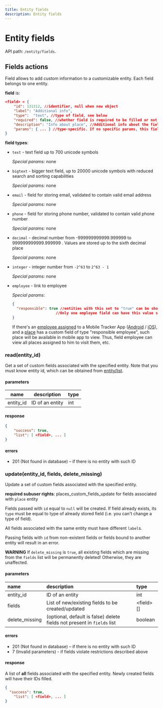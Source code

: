 ```yaml
---
title: Entity fields
description: Entity fields
---
```


# Entity fields

API path: `/entity/fields`.

## Fields actions

Field allows to add custom information to a customizable entity. Each field belongs to one entity.

**field** is:
```json
<field> = {
    "id": 131312, //identifier, null when new object
    "label": "Additional info", 
    "type":  "text", //type of field, see below    
    "required": false, //whether field is required to be filled or not
    "description": "Info about place", //Additional info about the field, max 250 characters
    "params": { ... } //type-specific. If no specific params, this field should be omitted 
}
```

**field types**:

* `text` - text field up to 700 unicode symbols

  *Special params:* none
  
* `bigtext` - bigger text field, up to 20000 unicode symbols with reduced search and sorting capabilities

  *Special params:* none
  
* `email` - field for storing email, validated to contain valid email address

  *Special params:* none
  
* `phone` - field for storing phone number, validated to contain valid phone number

  *Special params:* none
  
* `decimal` - decimal number from -999999999999.999999 to 999999999999.999999 . Values are stored up to the sixth decimal place

  *Special params:* none
  
* `integer` - integer number from `-2^63` to `2^63 - 1`
 
  *Special params:* none
  
* `employee` - link to employee

  *Special params:* 
  ```json
  {
    "responsible": true //entities with this set to "true" can be shown to the employee in the mobile app.
                      //Only one employee field can have this value set to "true" 
  }
  ```    
  If there's an [employee assigned](../../tracking/tracker/employee.md#assign) to a Mobile Tracker App 
  ([Android](https://play.google.com/store/apps/details?id=com.navixy.xgps.tracker&hl=ru) / [iOS](https://apps.apple.com/us/app/x-gps-tracker/id802887190)),
  and a [place](../../field_service/place/index.md) has a custom field of type "responsible employee", 
  such place will be available in mobile app to view.
  Thus, field employee can view all places assigned to him to visit them, etc.

### read(entity_id)
Get a set of custom fields associated with the specified entity. Note that you must know entity id, which can be 
obtained from [entity/list](./index.md#list).

#### parameters
name      | description     | type
---       | ---             | ---
entity_id | ID of an entity | int

#### response
```json
{
    "success": true,
    "list": [ <field>, ... ]
}
```

#### errors
* 201 (Not found in database) – if there is no entity with such ID

### update(entity_id, fields, delete_missing)

Update a set of custom fields associated with the specified entity.

**required subuser rights**: places_custom_fields_update for fields associated with `place` entity

Fields passed with `id` equal to `null` will be created. If field already exists, its `type` must be equal to type of
already stored field (i.e. you can't change a type of field).

All fields associated with the same entity must have different `label`s.

Passing fields with `id` from non-existent fields or fields bound to another entity will result in an error.

**WARNING** If `delete_missing` is `true`, all existing fields which are missing from the `fields` list will be
permanently deleted! Otherwise, they are unaffected.

#### parameters

|name           | description                                                             | type |
| :---          | :---                                                                    | :--- |
|entity_id      | ID of an entity                                                         | int |
|fields         | List of new/existing fields to be created/updated                       | \<field\>[] |
|delete_missing | (optional, default is false) delete fields not present in `fields` list | boolean |

#### errors

* 201 (Not found in database) – if there is no entity with such ID
* 7 (Invalid parameters) - if fields violate restrictions described above

#### response

A list of **all** fields associated with the specified entity. Newly created fields will have their IDs filled.

```json
{
  "success": true,
    "list": [ <field>, ... ]
}
```